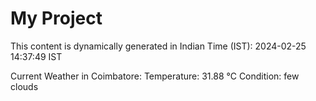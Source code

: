 # My Project

This content is dynamically generated in Indian Time (IST): 2024-02-25 14:37:49 IST


Current Weather in Coimbatore:
Temperature: 31.88 °C
Condition: few clouds
